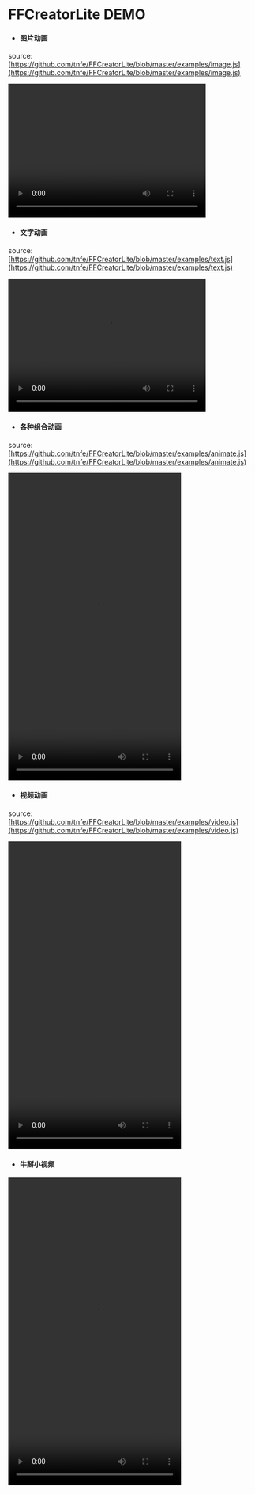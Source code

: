 # FFCreatorLite DEMO

* #### 图片动画

source: [https://github.com/tnfe/FFCreatorLite/blob/master/examples/image.js](https://github.com/tnfe/FFCreatorLite/blob/master/examples/image.js)

<video controls="controls" width="400" height="270" >
    <source type="video/mp4" src="./_media/video/lite/01.mp4"></source>
</video>

* #### 文字动画

source: [https://github.com/tnfe/FFCreatorLite/blob/master/examples/text.js](https://github.com/tnfe/FFCreatorLite/blob/master/examples/text.js)

<video controls="controls" width="400" height="270" >
    <source type="video/mp4" src="./_media/video/lite/02.mp4"></source>
</video>

* #### 各种组合动画

source: [https://github.com/tnfe/FFCreatorLite/blob/master/examples/animate.js](https://github.com/tnfe/FFCreatorLite/blob/master/examples/animate.js)

<video controls="controls" width="350" height="622" >
    <source type="video/mp4" src="./_media/video/lite/03.mp4"></source>
</video>

* #### 视频动画

source: [https://github.com/tnfe/FFCreatorLite/blob/master/examples/video.js](https://github.com/tnfe/FFCreatorLite/blob/master/examples/video.js)

<video controls="controls" width="350" height="622" >
    <source type="video/mp4" src="./_media/video/lite/04.mp4"></source>
</video>


* #### 牛掰小视频

<video controls="controls" width="350" height="622" >
    <source type="video/mp4" src="./_media/video/lite/05.mov"></source>
</video>
